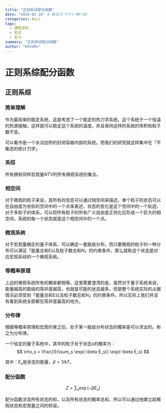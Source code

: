 ```yaml
---
title: "正则系综配分函数"
date: "2024-02-16" # 格式为 YYYY-MM-DD
categories: WuLi
tags:
  - 课程资料
  - 考试
  - 复习
summary: "正则系综配分函数"
author: "KhVeMx"
---
```


# 正则系综配分函数

## 正则系综

### 简单理解
作为最简单的稳定系统，这是考虑了一个稳定的热力学系统。这个系统于一个恒温的热源接触，这样就可以稳定这个系统的温度。并且保持这样的系统的体积和粒子数不变。

可以看作是一个水浴加热的封闭容器内部的系统。而我们的研究就这样集中在「平衡态的统计力学」

### 系综
所有拥有同样宏观量$NTV$的所有微观系统的集合。

### 相空间
对于微观的粒子来说，其所有的信息可以通过相空间来描述，单个粒子的状态可以在自由度为坐标的空间中的一个点来表述，状态的变化是这个空间中的一个轨迹。对于多粒子的体系，可以将所有粒子的所有广义自由度正则化后形成一个巨大的相空间，系统的每一个状态就是这个相空间中的一个点。

### 微观系统
对于宏观量确定的量子体系，可以确定一套能级分布。而只要微观的粒子的一种分布可以满足「能量总和E以及粒子数总和N」的约束条件，那么就称这个状态是对应宏观系综的一个微观系统。

### 等概率原理
上边的微观系统所有的概率都相等。这里需要澄清的是，虽然对于量子系统来说，能量越高的能级的简并度越高，也就是可能的状态越多。但是整个系统实际的占据情况必须受到「能量总和E以及粒子数总和N」的约束条件。所以实际上我们并没有看到系统全部都在简并度最高的地方。

### 分布律
根据等概率原理和宏观约束之后，处于某一能级分布状态的概率是可以求出的。称之为分布律。

一个给定的量子系统中，其中的粒子处于状态$s$的概率为：
$$
\rho_s = \frac{1}{\sum_s \exp(-\beta E_s)} \exp(-\beta E_s)
$$

其中：$E_s$是状态的能量，$\beta = 1/kT$。

### 配分函数
$$
Z = \sum_s \exp(-\beta E_s)
$$

配分函数涉及所有状态的和，以及所有状态的概率总和，所以可以通过他建立起微观状态和宏观量之间的桥梁。